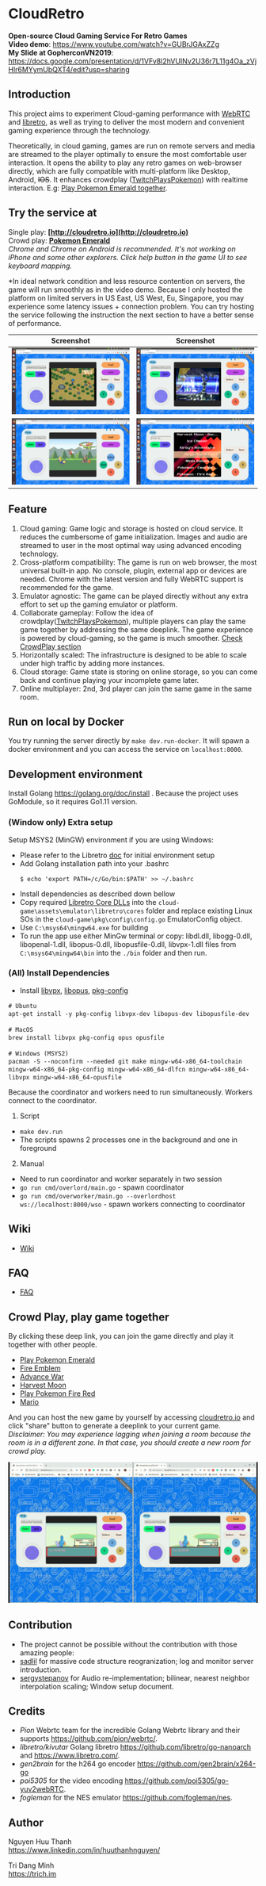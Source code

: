 # CloudRetro
**Open-source Cloud Gaming Service For Retro Games**  
**Video demo**: https://www.youtube.com/watch?v=GUBrJGAxZZg  
**My Slide at GopherconVN2019**: https://docs.google.com/presentation/d/1VFv8l2hVUINv2U36r7L11g4Oa_zVjHlr6MYymUbQXT4/edit?usp=sharing

## Introduction
This project aims to experiment Cloud-gaming performance with [WebRTC](https://github.com/pion/webrtc/) and [libretro](https://www.libretro.com/), as well as trying to deliver the most modern and convenient gaming experience through the technology. 

Theoretically, in cloud gaming, games are run on remote servers and media are streamed to the player optimally to ensure the most comfortable user interaction. It opens the ability to play any retro games on web-browser directly, which are fully compatible with multi-platform like Desktop, Android, ~~IOS~~. It enhances crowdplay ([TwitchPlaysPokemon](https://en.wikipedia.org/wiki/Twitch_Plays_Pok%C3%A9mon)) with realtime interaction. E.g: [Play Pokemon Emerald together](http://cloudretro.io/?id=652e45d78d2b91cd%7CPokemon%20-%20Emerald%20Version%20%28U%29).  

## Try the service at
Single play: **[http://cloudretro.io](http://cloudretro.io)**  
Crowd play: **[Pokemon Emerald](http://cloudretro.io/?id=652e45d78d2b91cd%7CPokemon%20-%20Emerald%20Version%20%28U%29)**  
*Chrome and Chrome on Android is recommended. It's not working on iPhone and some other explorers. Click help button in the game UI to see keyboard mapping.*  

\*In ideal network condition and less resource contention on servers, the game will run smoothly as in the video demo. Because I only hosted the platform on limited servers in US East, US West, Eu, Singapore, you may experience some latency issues + connection problem. You can try hosting the service following the instruction the next section to have a better sense of performance.  

|                   Screenshot                   |                   Screenshot                   |
| :--------------------------------------------: | :--------------------------------------------: |
| ![screenshot](docs/img/landing-page-ps-hm.png) | ![screenshot](docs/img/landing-page-ps-x4.png) |
| ![screenshot](docs/img/landing-page-gb.png)    | ![screenshot](docs/img/landing-page-front.png) |

## Feature
1. Cloud gaming: Game logic and storage is hosted on cloud service. It reduces the cumbersome of game initialization. Images and audio are streamed to user in the most optimal way using advanced encoding technology.
2. Cross-platform compatibility: The game is run on web browser, the most universal built-in app. No console, plugin, external app or devices are needed. Chrome with the latest version and fully WebRTC support is recommended for the game. 
3. Emulator agnostic: The game can be played directly without any extra effort to set up the gaming emulator or platform.
4. Collaborate gameplay: Follow the idea of crowdplay([TwitchPlaysPokemon](https://en.wikipedia.org/wiki/Twitch_Plays_Pok%C3%A9mon)), multiple players can play the same game together by addressing the same deeplink. The game experience is powered by cloud-gaming, so the game is much smoother. [Check CrowdPlay section](#crowd-play-play-game-together)
5. Horizontally scaled: The infrastructure is designed to be able to scale under high traffic by adding more instances.
6. Cloud storage: Game state is storing on online storage, so you can come back and continue playing your incomplete game later.
7. Online multiplayer: 2nd, 3rd player can join the same game in the same room.

## Run on local by Docker

You try running the server directly by `make dev.run-docker`. It will spawn a docker environment and you can access the service on `localhost:8000`.  

## Development environment

Install Golang https://golang.org/doc/install . Because the project uses GoModule, so it requires Go1.11 version.

### (Window only) Extra setup
Setup MSYS2 (MinGW) environment if you are using Windows:
  * Please refer to the Libretro [doc](https://docs.libretro.com/development/retroarch/compilation/windows/#environment-configuration) for initial environment setup
  * Add Golang installation path into your .bashrc
    ```
    $ echo 'export PATH=/c/Go/bin:$PATH' >> ~/.bashrc
    ```
  * Install dependencies as described down bellow
  * Copy required [Libretro Core DLLs](http://buildbot.libretro.com/nightly/windows/x86_64/latest/) into the `cloud-game\assets\emulator\libretro\cores` folder and replace existing Linux SOs in the `cloud-game\pkg\config\config.go` EmulatorConfig object.
  * Use `C:\msys64\mingw64.exe` for building
  * To run the app use either MinGw terminal or copy: libdl.dll, libogg-0.dll, libopenal-1.dll, libopus-0.dll, libopusfile-0.dll, libvpx-1.dll
    files from `C:\msys64\mingw64\bin` into the `./bin` folder and then run.

### (All) Install Dependencies

  * Install [libvpx](https://www.webmproject.org/code/), [libopus](http://opus-codec.org/), [pkg-config](https://www.freedesktop.org/wiki/Software/pkg-config/)
```
# Ubuntu
apt-get install -y pkg-config libvpx-dev libopus-dev libopusfile-dev

# MacOS
brew install libvpx pkg-config opus opusfile

# Windows (MSYS2)
pacman -S --noconfirm --needed git make mingw-w64-x86_64-toolchain mingw-w64-x86_64-pkg-config mingw-w64-x86_64-dlfcn mingw-w64-x86_64-libvpx mingw-w64-x86_64-opusfile
```

Because the coordinator and workers need to run simultaneously. Workers connect to the coordinator.
1. Script
  * `make dev.run`
  * The scripts spawns 2 processes one in the background and one in foreground
2. Manual
  * Need to run coordinator and worker separately in two session
  * `go run cmd/overlord/main.go` - spawn coordinator
  * `go run cmd/overworker/main.go --overlordhost ws://localhost:8000/wso` - spawn workers connecting to coordinator

## Wiki
- [Wiki](https://github.com/giongto35/cloud-game/wiki)

## FAQ
- [FAQ](https://github.com/giongto35/cloud-game/wiki/FAQ)  

## Crowd Play, play game together
By clicking these deep link, you can join the game directly and play it together with other people.  
- [Play Pokemon Emerald](http://cloudretro.io/?id=652e45d78d2b91cd%7CPokemon%20-%20Emerald%20Version%20%28U%29) 
- [Fire Emblem](http://cloudretro.io/?id=314ea4d7f9c94d25___Fire%20Emblem%20%28U%29%20%5B%21%5D)
- [Advance War](http://cloudretro.io/?id=10fe582a7635b039___Advance%20Wars%20%28USA%29)
- [Harvest Moon](http://cloudretro.io/?id=3f7462269e976303___Harvest%20Moon%20-%20Back%20to%20Nature%20%28USA%29)
- [Play Pokemon Fire Red](http://cloudretro.io/?id=68bf168be6728020___Pokemon%20-%20Fire%20Red%20Version%20%28U%29%20%28V1.1%29) 
- [Mario](http://cloudretro.io/?id=1953c570fee1f9e4___Super%20Mario%20Bros) 

And you can host the new game by yourself by accessing [cloudretro.io](http://cloudretro.io) and click "share" button to generate a deeplink to your current game.  
_Disclaimer: You may experience lagging when joining a room because the room is in a different zone. In that case, you should create a new room for crowd play._

![screenshot](docs/img/crowdplay.gif)

## Contribution
- The project cannot be possible without the contribution with those amazing people:
- [sadlil](https://github.com/sadlil) for massive code structure reogranization; log and monitor server introduction.
- [sergystepanov](https://github.com/sergystepanov/) for Audio re-implementation; bilinear, nearest neighbor interpolation scaling; Window setup document.

## Credits

* *Pion* Webrtc team for the incredible Golang Webrtc library and their supports https://github.com/pion/webrtc/.  
* *libretro/kivutar* Golang libretro https://github.com/libretro/go-nanoarch and https://www.libretro.com/.  
* *gen2brain* for the h264 go encoder https://github.com/gen2brain/x264-go
* *poi5305* for the video encoding https://github.com/poi5305/go-yuv2webRTC.  
* *fogleman* for the NES emulator https://github.com/fogleman/nes.  

## Author

Nguyen Huu Thanh  
https://www.linkedin.com/in/huuthanhnguyen/  

Tri Dang Minh  
https://trich.im  

